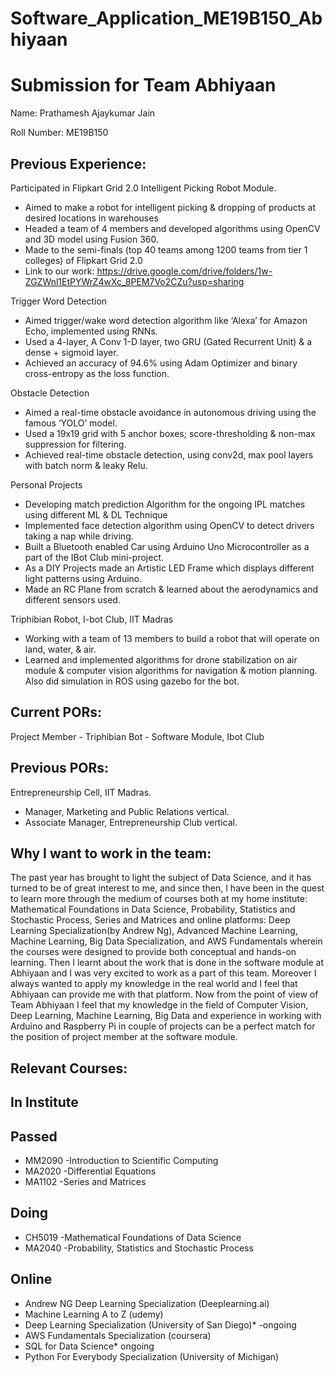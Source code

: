 # Software_Application_ME19B150_Abhiyaan
Submission for Team Abhiyaan
============================
Name:
Prathamesh Ajaykumar Jain

Roll Number:
ME19B150

Previous Experience:
-------------------

Participated in Flipkart Grid 2.0 Intelligent Picking Robot Module.
  - Aimed to make a robot for intelligent picking & dropping of products at desired locations in warehouses
  - Headed a team of 4 members and developed algorithms using OpenCV and 3D model using Fusion 360.
  - Made to the semi-finals (top 40 teams among 1200 teams from tier 1 colleges) of Flipkart Grid 2.0
  - Link to our work: https://drive.google.com/drive/folders/1w-ZGZWnl1EtPYWrZ4wXc_8PEM7Vo2CZu?usp=sharing

Trigger Word Detection
  - Aimed trigger/wake word detection algorithm like ‘Alexa’ for Amazon Echo, implemented using RNNs.
  - Used a 4-layer, A Conv 1-D layer, two GRU (Gated Recurrent Unit) & a dense + sigmoid layer.
  - Achieved an accuracy of 94.6% using Adam Optimizer and binary cross-entropy as the loss function.

Obstacle Detection
  -  Aimed a real-time obstacle avoidance in autonomous driving using the famous ‘YOLO’ model.
  - Used a 19x19 grid with 5 anchor boxes; score-thresholding & non-max suppression for filtering.
  - Achieved real-time obstacle detection, using conv2d, max pool layers with batch norm & leaky Relu.

Personal Projects
  - Developing match prediction Algorithm for the ongoing IPL matches using different ML & DL Technique
  - Implemented face detection algorithm using OpenCV to detect drivers taking a nap while driving.
  - Built a Bluetooth enabled Car using Arduino Uno Microcontroller as a part of the IBot Club mini-project.
  - As a DIY Projects made an Artistic LED Frame which displays different light patterns using Arduino.
  - Made an RC Plane from scratch & learned about the aerodynamics and different sensors used.

Triphibian Robot, I-bot Club, IIT Madras
  - Working with a team of 13 members to build a robot that will operate on land, water, & air.
  - Learned and implemented algorithms for drone stabilization on air module & computer vision
algorithms for navigation & motion planning. Also did simulation in ROS using gazebo for the bot.

Current PORs:
-------------
Project Member -  Triphibian Bot - Software Module, Ibot Club 

Previous PORs:
--------------
Entrepreneurship Cell, IIT Madras.
  - Manager, Marketing and Public Relations vertical.
  - Associate Manager, Entrepreneurship Club vertical.
  
Why I want to work in the team:
------------------------------
The past year has brought to light the subject of Data Science, and it has turned to be of great interest to me, and since then, I have been in the quest to learn more through the medium of courses both at my home institute: Mathematical Foundations in Data Science, Probability, Statistics and Stochastic Process, Series and Matrices and online platforms: Deep Learning Specialization(by Andrew Ng), Advanced Machine Learning, Machine Learning, Big Data Specialization, and AWS Fundamentals wherein the courses were designed to provide both conceptual and hands-on learning. 
  Then I learnt about the work that is done in the software module at Abhiyaan and I was very excited to work as a part of this team. Moreover I always wanted to apply my knowledge in the real world and I feel that Abhiyaan can provide me with that platform. Now from the point of view of Team Abhiyaan I feel that my knowledge in the field of Computer Vision, Deep Learning, Machine Learning, Big Data and experience in working with Arduino and Raspberry Pi in couple of projects can be a perfect match for the position of project member at the software module.
  
Relevant Courses:
----------------

In Institute
------------

Passed
------------
  - MM2090 -Introduction to Scientific Computing
  - MA2020 -Differential Equations
  - MA1102 -Series and Matrices

Doing
------------
  - CH5019 -Mathematical Foundations of Data Science
  - MA2040 -Probability, Statistics and Stochastic Process
  
Online
------
  - Andrew NG Deep Learning Specialization (Deeplearning.ai)
  - Machine Learning A to Z (udemy)
  - Deep Learning Specialization (University of San Diego)* -ongoing
  - AWS Fundamentals Specialization (coursera)
  - SQL for Data Science* ongoing
  - Python For Everybody Specialization (University of Michigan)
